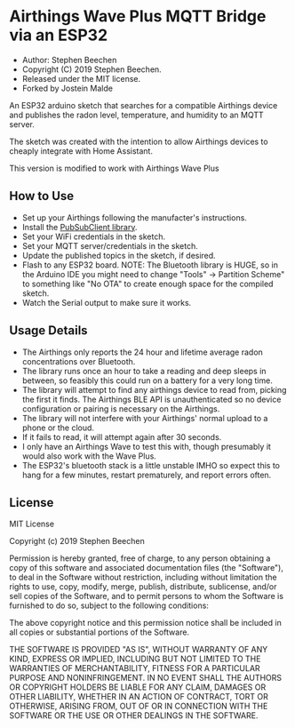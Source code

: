 Airthings Wave Plus MQTT Bridge via an ESP32
==========

* Author: Stephen Beechen 
* Copyright (C) 2019 Stephen Beechen.
* Released under the MIT license.
* Forked by Jostein Malde

 An ESP32 arduino sketch that searches for a compatible Airthings device and publishes the radon level, temperature, and humidity to an MQTT server.

 The sketch was created with the intention to allow Airthings devices to cheaply integrate with Home Assistant.
 
 This version is modified to work with Airthings Wave Plus

How to Use
----------
* Set up your Airthings following the manufacter's instructions.
* Install the [PubSubClient library](https://pubsubclient.knolleary.net/).
* Set your WiFi credentials in the sketch.
* Set your MQTT server/credentials in the sketch.
* Update the published topics in the sketch, if desired.
* Flash to any ESP32 board.  NOTE: The Bluetooth library is HUGE, so in the Arduino IDE you might need to change "Tools" -> Partition Scheme" to something like "No OTA" to create enough space for the compiled sketch.
* Watch the Serial output to make sure it works.

Usage Details
---------------------
* The Airthings only reports the 24 hour and lifetime average radon concentrations over Bluetooth.
* The library runs once an hour to take a reading and deep sleeps in between, so feasibly this could run on a battery for a very long time.
* The library will attempt to find any airthings device to read from, picking the first it finds.  The Airthings BLE API is unauthenticated so no device configuration or pairing is necessary on the Airthings.
* The library will not interfere with your Airthings' normal upload to a phone or the cloud.
* If it fails to read, it will attempt again after 30 seconds.
* I only have an Airthings Wave to test this with, though presumably it would also work with the Wave Plus.
* The ESP32's bluetooth stack is a little unstable IMHO so expect this to hang for a few minutes, restart prematurely, and report errors often.


License
-------

MIT License

Copyright (c) 2019 Stephen Beechen

Permission is hereby granted, free of charge, to any person obtaining a copy
of this software and associated documentation files (the "Software"), to deal
in the Software without restriction, including without limitation the rights
to use, copy, modify, merge, publish, distribute, sublicense, and/or sell
copies of the Software, and to permit persons to whom the Software is
furnished to do so, subject to the following conditions:

The above copyright notice and this permission notice shall be included in all
copies or substantial portions of the Software.

THE SOFTWARE IS PROVIDED "AS IS", WITHOUT WARRANTY OF ANY KIND, EXPRESS OR
IMPLIED, INCLUDING BUT NOT LIMITED TO THE WARRANTIES OF MERCHANTABILITY,
FITNESS FOR A PARTICULAR PURPOSE AND NONINFRINGEMENT. IN NO EVENT SHALL THE
AUTHORS OR COPYRIGHT HOLDERS BE LIABLE FOR ANY CLAIM, DAMAGES OR OTHER
LIABILITY, WHETHER IN AN ACTION OF CONTRACT, TORT OR OTHERWISE, ARISING FROM,
OUT OF OR IN CONNECTION WITH THE SOFTWARE OR THE USE OR OTHER DEALINGS IN THE
SOFTWARE.
